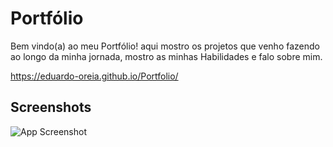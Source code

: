 # Portfólio

Bem vindo(a) ao meu Portfólio! aqui mostro os projetos que venho fazendo ao longo da minha jornada, mostro as minhas Habilidades e falo sobre mim.

https://eduardo-oreia.github.io/Portfolio/



## Screenshots

![App Screenshot](https://cdn.discordapp.com/attachments/642539659452219405/1204853548182147142/image.png?ex=65d63e4e&is=65c3c94e&hm=91548c8a11746fcc615c2091407c3514ab7a88c6251a8f7e6b5661927dee7a13&)

